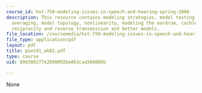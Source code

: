 ```yaml
---
course_id: hst-750-modeling-issues-in-speech-and-hearing-spring-2006
description: This resource contains modeling strategies, model testing, model success,
  averaging, model topology, nonlinearity, modeling the eardrum, cochlear compressibility,
  reciprocity and reverse transmission and better models.
file_location: /coursemedia/hst-750-modeling-issues-in-speech-and-hearing-spring-2006/89d380277e2b90092be863caa560886b_pset01_wk02.pdf
file_type: application/pdf
layout: pdf
title: pset01_wk02.pdf
type: course
uid: 89d380277e2b90092be863caa560886b

---
```

None